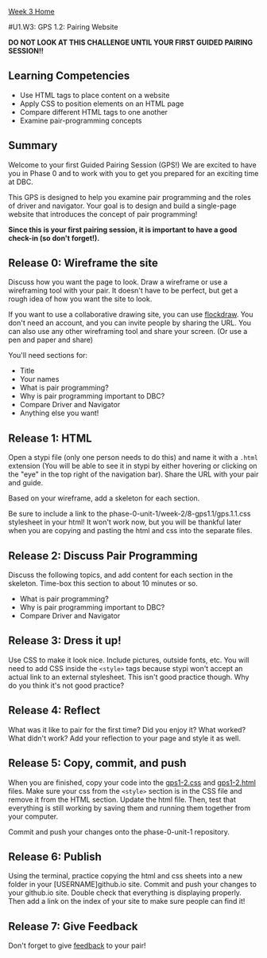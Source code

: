[Week 3 Home](../)

#U1.W3: GPS 1.2: Pairing Website

**DO NOT LOOK AT THIS CHALLENGE UNTIL YOUR FIRST GUIDED PAIRING SESSION!!**

## Learning Competencies
  - Use HTML tags to place content on a website
  - Apply CSS to position elements on an HTML page
  - Compare different HTML tags to one another
  - Examine pair-programming concepts

## Summary
  Welcome to your first Guided Pairing Session (GPS!)
  We are excited to have you in Phase 0 and to work with
  you to get you prepared for an exciting time at DBC.

  This GPS is designed to help you examine pair programming and the roles of driver and
  navigator. Your goal is to design and build a single-page website that
  introduces the concept of pair programming!

  **Since this is your first pairing session, it is important
  to have a good check-in (so don't forget!).**

## Release 0: Wireframe the site
Discuss how you want the page to look. Draw a wireframe or use a wireframing tool with your pair. It doesn't have to be perfect, but get a rough idea of how you want the site to look.

If you want to use a collaborative drawing site, you can use [flockdraw](http://flockdraw.com). You don't need an account, and you can invite people by sharing the URL. You can also use any other wireframing tool and share your screen. (Or use a pen and paper and share)

You'll need sections for:
- Title
- Your names
- What is pair programming?
- Why is pair programming important to DBC?
- Compare Driver and Navigator
- Anything else you want!

## Release 1: HTML

Open a stypi file (only one person needs to do this) and name it with a `.html` extension (You will be able to see it in stypi by either hovering or clicking on the "eye" in the top right of the navigation bar). Share the URL with your pair and guide.

Based on your wireframe, add a skeleton for each section.

Be sure to include a link to the phase-0-unit-1/week-2/8-gps1.1/gps.1.1.css stylesheet in your html! It won't work now, but you will be thankful later when you are copying and pasting the html and css into the separate files.


## Release 2: Discuss Pair Programming
Discuss the following topics, and add content for each section in the skeleton. Time-box this section to about 10 minutes or so.

- What is pair programming?
- Why is pair programming important to DBC?
- Compare Driver and Navigator

## Release 3: Dress it up!
Use CSS to make it look nice. Include pictures, outside fonts, etc. You will need to add CSS inside the `<style>` tags because stypi won't accept an actual link to an external stylesheet. This isn't good practice though. Why do you think it's not good practice?

## Release 4: Reflect
What was it like to pair for the first time? Did you enjoy it? What worked? What didn't work? Add your reflection to your page and style it as well.

## Release 5: Copy, commit, and push
When you are finished, copy your code into the [gps1-2.css](gps1-2.css) and [gps1-2.html](gps1-2.html) files. Make sure your css from the `<style>` section is in the CSS file and remove it from the HTML section. Update the html file. Then, test that everything is still  working by saving them
and running them together from your computer.

Commit and push your changes onto the phase-0-unit-1 repository.

## Release 6: Publish
Using the terminal, practice copying the html and css sheets into a new folder in your [USERNAME]github.io site. Commit and push your changes to your github.io site. Double check that everything is displaying properly. Then add a link on the index of your site to make sure people can find it!

## Release 7: Give Feedback
Don't forget to give [feedback](https://socrates.devbootcamp.com/feedback/new) to your pair!
